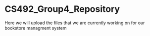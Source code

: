 # CS492_Group4_Repository
Here we will upload the files that we are currently working on for our bookstore managment system
